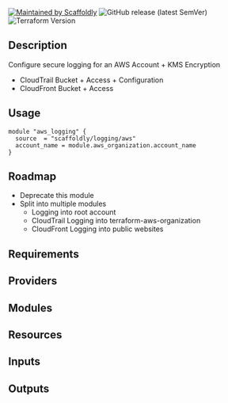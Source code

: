 [![Maintained by Scaffoldly](https://img.shields.io/badge/maintained%20by-scaffoldly-blueviolet)](https://github.com/scaffoldly)
![GitHub release (latest SemVer)](https://img.shields.io/github/v/release/scaffoldly/terraform-aws-logging)
![Terraform Version](https://img.shields.io/badge/tf-%3E%3D0.15.0-blue.svg)

## Description

Configure secure logging for an AWS Account + KMS Encryption

- CloudTrail Bucket + Access + Configuration
- CloudFront Bucket + Access

## Usage

```hcl
module "aws_logging" {
  source  = "scaffoldly/logging/aws"
  account_name = module.aws_organization.account_name
}
```

## Roadmap

- Deprecate this module
- Split into multiple modules
  - Logging into root account
  - CloudTrail Logging into terraform-aws-organization
  - CloudFront Logging into public websites

<!-- BEGIN_TF_DOCS -->

## Requirements

## Providers

## Modules

## Resources

## Inputs

## Outputs

<!-- END_TF_DOCS -->
